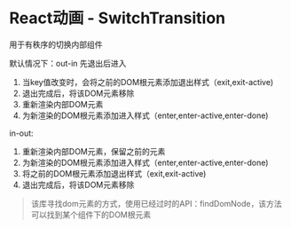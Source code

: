 # React动画 - SwitchTransition

用于有秩序的切换内部组件

默认情况下：out-in 先退出后进入

1. 当key值改变时，会将之前的DOM根元素添加退出样式（exit,exit-active)
2. 退出完成后，将该DOM元素移除
3. 重新渲染内部DOM元素
4. 为新渲染的DOM根元素添加进入样式（enter,enter-active,enter-done)

in-out:
1. 重新渲染内部DOM元素，保留之前的元素
2. 为新渲染的DOM根元素添加进入样式（enter,enter-active,enter-done)
3. 将之前的DOM根元素添加退出样式（exit,exit-active)
4. 退出完成后，将该DOM元素移除

> 该库寻找dom元素的方式，使用已经过时的API：findDomNode，该方法可以找到某个组件下的DOM根元素